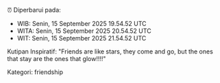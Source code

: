 ⏰ Diperbarui pada:
- WIB: Senin, 15 September 2025 19.54.52 UTC
- WITA: Senin, 15 September 2025 20.54.52 UTC
- WIT: Senin, 15 September 2025 21.54.52 UTC

Kutipan Inspiratif:
"Friends are like stars, they come and go, but the ones that stay are the ones that glow!!!!"


Kategori: friendship


